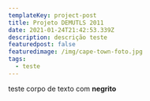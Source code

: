 ```yaml
---
templateKey: project-post
title: Projeto DEMUTLS 2011
date: 2021-01-24T21:42:53.339Z
description: descrição teste
featuredpost: false
featuredimage: /img/cape-town-foto.jpg
tags:
  - teste
---
```

teste corpo de texto com **negrito**